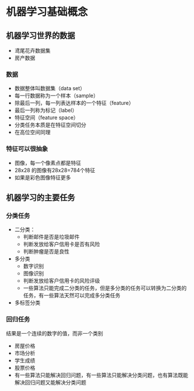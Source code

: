 # 机器学习基础概念

## 机器学习世界的数据

- 鸢尾花卉数据集
- 房产数据

### 数据

- 数据整体叫数据集（data set）
- 每一行数据称为一个样本（sample）
- 除最后一列，每一列表达样本的一个特征（feature）
- 最后一列称为标记（label）
- 特征空间（feature space）
- 分类任务本质是在特征空间切分
- 在高位空间同理

### 特征可以很抽象

- 图像，每一个像素点都是特征
- 28x28 的图像有28x28=784个特征
- 如果是彩色图像特征更多

## 机器学习的主要任务

### 分类任务

- 二分类：
  - 判断邮件是否是垃圾邮件
  - 判断发放给客户信用卡是否有风险
  - 判断肿瘤是否是良性
- 多分类
  - 数字识别
  - 图像识别
  - 判断发放给客户信用卡的风险评级
  - 一些算法只能完成二分类的任务，但是多分类的任务可以转换为二分类的任务，有一些算法天然可以完成多分类任务
- 多标签分类

### 回归任务

结果是一个连续的数字的值，而非一个类别

- 房屋价格
- 市场分析
- 学生成绩
- 股票价格
- 有一些算法只能解决回归问题，有一些算法只能解决分类问题，也有算法既能解决回归问题又能解决分类问题

